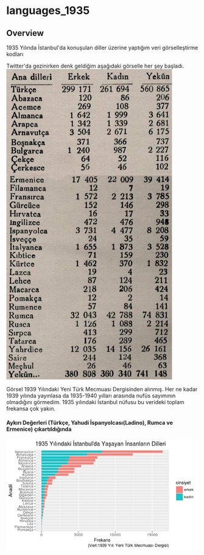 # languages_1935

## Overview

1935 Yılında İstanbul'da konuşulan diller üzerine yaptığım veri görselleştirme kodları

Twitter'da gezinirken denk geldiğim aşağıdaki görselle her şey başladı.
![](data.jpg)

Görsel 1939 Yılındaki Yeni Türk Mecmuası Dergisinden alınmış. Her ne kadar 1939 yılında yayınlasa da 1935-1940 yılları arasında nufüs sayımının olmadığını görmedim. 1935 yılındaki İstanbul nüfusu bu verideki toplam frekansa çok yakın.


#### Aykırı Değerleri (Türkçe, Yahudi İspanyolcası(Ladino), Rumca ve Ermenice) çıkartıldığında

![](barchart.jpeg)
